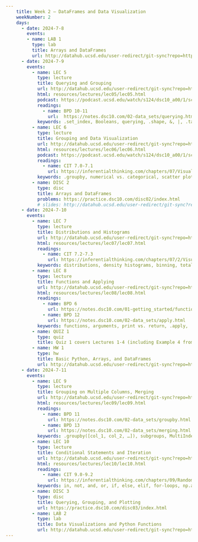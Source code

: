 ```yaml
---
    title: Week 2 – DataFrames and Data Visualization
    weekNumber: 2
    days:
      - date: 2024-7-8
        events:    
        - name: LAB 1
          type: lab
          title: Arrays and DataFrames
          url: http://datahub.ucsd.edu/user-redirect/git-sync?repo=https://github.com/dsc-courses/dsc10-2024-su&subPath=labs/lab01/lab01.ipynb
      - date: 2024-7-9
        events:
          - name: LEC 5
            type: lecture
            title: Querying and Grouping
            url: http://datahub.ucsd.edu/user-redirect/git-sync?repo=https://github.com/dsc-courses/dsc10-2024-su&subPath=lectures/lec05/lec05.ipynb
            html: resources/lectures/lec05/lec05.html
            podcast: https://podcast.ucsd.edu/watch/s124/dsc10_a00/1/screen
            readings:
              - name: BPD 10-11
                url:  https://notes.dsc10.com/02-data_sets/querying.html
            keywords: .set_index, Booleans, querying, .shape, &, |, .take, .groupby, aggregation 
          - name: LEC 6
            type: lecture
            title: Grouping and Data Visualization
            url: http://datahub.ucsd.edu/user-redirect/git-sync?repo=https://github.com/dsc-courses/dsc10-2024-su&subPath=lectures/lec06/lec06.ipynb
            html: resources/lectures/lec06/lec06.html
            podcast: https://podcast.ucsd.edu/watch/s124/dsc10_a00/1/screen
            readings: 
              - name: CIT 7.0-7.1
                url: https://inferentialthinking.com/chapters/07/Visualization.html
            keywords: .groupby, numerical vs. categorical, scatter plot, line plot, bar chart
          - name: DISC 2
            type: disc
            title: Arrays and DataFrames
            problems: https://practice.dsc10.com/disc02/index.html
            # slides: http://datahub.ucsd.edu/user-redirect/git-sync?repo=https://github.com/dsc-courses/dsc10-2024-su&subPath=lectures/disc02/disc02.ipynb
      - date: 2024-7-10
        events:
          - name: LEC 7
            type: lecture
            title: Distributions and Histograms
            url: http://datahub.ucsd.edu/user-redirect/git-sync?repo=https://github.com/dsc-courses/dsc10-2024-su&subPath=lectures/lec07/lec07.ipynb
            html: resources/lectures/lec07/lec07.html
            readings: 
              - name: CIT 7.2-7.3
                url: https://inferentialthinking.com/chapters/07/2/Visualizing_Numerical_Distributions.html
            keywords: distributions, density histograms, binning, total area, overlaid plots
          - name: LEC 8
            type: lecture
            title: Functions and Applying
            url: http://datahub.ucsd.edu/user-redirect/git-sync?repo=https://github.com/dsc-courses/dsc10-2024-su&subPath=lectures/lec08/lec08.ipynb
            html: resources/lectures/lec08/lec08.html
            readings:
              - name: BPD 6
                url: https://notes.dsc10.com/01-getting_started/functions-defining.html#example), 
              - name: BPD 12
                url: https://notes.dsc10.com/02-data_sets/apply.html
            keywords: functions, arguments, print vs. return, .apply, .reset_index
          - name: QUIZ 1
            type: quiz
            title: Quiz 1 covers Lectures 1-4 (including Example 4 from Lecture 5)
          - name: HW 1
            type: hw
            title: Basic Python, Arrays, and DataFrames
            url: http://datahub.ucsd.edu/user-redirect/git-sync?repo=https://github.com/dsc-courses/dsc10-2024-su&subPath=homeworks/hw01/hw01.ipynb
      - date: 2024-7-11
        events:
          - name: LEC 9
            type: lecture
            title: Grouping on Multiple Columns, Merging
            url: http://datahub.ucsd.edu/user-redirect/git-sync?repo=https://github.com/dsc-courses/dsc10-2024-su&subPath=lectures/lec09/lec09.ipynb
            html: resources/lectures/lec09/lec09.html
            readings: 
              - name: BPD 11
                url: https://notes.dsc10.com/02-data_sets/groupby.html
              - name: BPD 13
                url: https://notes.dsc10.com/02-data_sets/merging.html
            keywords: .groupby([col_1, col_2, …]), subgroups, MultiIndex, .merge, number of rows
          - name: LEC 10
            type: lecture
            title: Conditional Statements and Iteration
            url: http://datahub.ucsd.edu/user-redirect/git-sync?repo=https://github.com/dsc-courses/dsc10-2024-su&subPath=lectures/lec10/lec10.ipynb
            html: resources/lectures/lec10/lec10.html
            readings: 
              - name: CIT 9.0-9.2
                url: https://inferentialthinking.com/chapters/09/Randomness.html
            keywords: in, not, and, or, if, else, elif, for-loops, np.append, accumulator pattern  
          - name: DISC 3
            type: disc
            title: Querying, Grouping, and Plotting
            url: https://practice.dsc10.com/disc03/index.html
          - name: LAB 2
            type: lab
            title: Data Visualizations and Python Functions
            url: http://datahub.ucsd.edu/user-redirect/git-sync?repo=https://github.com/dsc-courses/dsc10-2024-su&subPath=labs/lab02/lab02.ipynb
---
```


